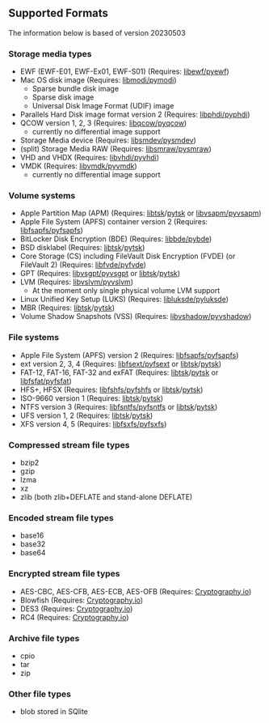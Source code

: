## Supported Formats

The information below is based of version 20230503

### Storage media types

* EWF (EWF-E01, EWF-Ex01, EWF-S01) (Requires: [libewf/pyewf](https://github.com/libyal/libewf))
* Mac OS disk image (Requires: [libmodi/pymodi](https://github.com/libyal/libmodi))
  * Sparse bundle disk image
  * Sparse disk image
  * Universal Disk Image Format (UDIF) image
* Parallels Hard Disk image format version 2 (Requires: [libphdi/pyphdi](https://github.com/libyal/libphdi))
* QCOW version 1, 2, 3 (Requires: [libqcow/pyqcow](https://github.com/libyal/libqcow))
  * currently no differential image support
* Storage Media device (Requires: [libsmdev/pysmdev](https://github.com/libyal/libsmdev))
* (split) Storage Media RAW (Requires: [libsmraw/pysmraw](https://github.com/libyal/libsmraw))
* VHD and VHDX (Requires: [libvhdi/pyvhdi](https://github.com/libyal/libvhdi))
* VMDK (Requires: [libvmdk/pyvmdk](https://github.com/libyal/libvmdk))
  * currently no differential image support

### Volume systems

* Apple Partition Map (APM) (Requires: [libtsk](https://github.com/sleuthkit/sleuthkit/)/[pytsk](https://github.com/py4n6/pytsk) or [libvsapm/pyvsapm](https://github.com/libyal/libvsapm))
* Apple File System (APFS) container version 2 (Requires: [libfsapfs/pyfsapfs](https://github.com/libyal/libfsapfs))
* BitLocker Disk Encryption (BDE) (Requires: [libbde/pybde](https://github.com/libyal/libbde))
* BSD disklabel (Requires: [libtsk](https://github.com/sleuthkit/sleuthkit/)/[pytsk](https://github.com/py4n6/pytsk))
* Core Storage (CS) including FileVault Disk Encryption (FVDE) (or FileVault 2) (Requires: [libfvde/pyfvde](https://github.com/libyal/libfvde))
* GPT (Requires: [libvsgpt/pyvsgpt](https://github.com/libyal/libvsgpt) or [libtsk](https://github.com/sleuthkit/sleuthkit/)/[pytsk](https://github.com/py4n6/pytsk))
* LVM (Requires: [libvslvm/pyvslvm](https://github.com/libyal/libvslvm))
  * At the moment only single physical volume LVM support
* Linux Unified Key Setup (LUKS) (Requires: [libluksde/pyluksde](https://github.com/libyal/libluksde))
* MBR (Requires: [libtsk](https://github.com/sleuthkit/sleuthkit/)/[pytsk](https://github.com/py4n6/pytsk))
* Volume Shadow Snapshots (VSS) (Requires: [libvshadow/pyvshadow](https://github.com/libyal/libvshadow))

### File systems

* Apple File System (APFS) version 2 (Requires: [libfsapfs/pyfsapfs](https://github.com/libyal/libfsapfs))
* ext version 2, 3, 4 (Requires: [libfsext/pyfsext](https://github.com/libyal/libfsext) or [libtsk](https://github.com/sleuthkit/sleuthkit/)/[pytsk](https://github.com/py4n6/pytsk))
* FAT-12, FAT-16, FAT-32 and exFAT (Requires: [libtsk](https://github.com/sleuthkit/sleuthkit/)/[pytsk](https://github.com/py4n6/pytsk) or [libfsfat/pyfsfat](https://github.com/libyal/libfsfat))
* HFS+, HFSX (Requires: [libfshfs/pyfshfs](https://github.com/libyal/libfshfs) or [libtsk](https://github.com/sleuthkit/sleuthkit/)/[pytsk](https://github.com/py4n6/pytsk))
* ISO-9660 version 1 (Requires: [libtsk](https://github.com/sleuthkit/sleuthkit/)/[pytsk](https://github.com/py4n6/pytsk))
* NTFS version 3 (Requires: [libfsntfs/pyfsntfs](https://github.com/libyal/libfsntfs) or [libtsk](https://github.com/sleuthkit/sleuthkit/)/[pytsk](https://github.com/py4n6/pytsk))
* UFS version 1, 2 (Requires: [libtsk](https://github.com/sleuthkit/sleuthkit/)/[pytsk](https://github.com/py4n6/pytsk))
* XFS version 4, 5 (Requires: [libfsxfs/pyfsxfs](https://github.com/libyal/libfsxfs))

### Compressed stream file types

* bzip2
* gzip
* lzma
* xz
* zlib (both zlib+DEFLATE and stand-alone DEFLATE)

### Encoded stream file types

* base16
* base32
* base64

### Encrypted stream file types

* AES-CBC, AES-CFB, AES-ECB, AES-OFB (Requires: [Cryptography.io](https://cryptography.io/en/latest/))
* Blowfish (Requires: [Cryptography.io](https://cryptography.io/en/latest/))
* DES3 (Requires: [Cryptography.io](https://cryptography.io/en/latest/))
* RC4 (Requires: [Cryptography.io](https://cryptography.io/en/latest/))

### Archive file types

* cpio
* tar
* zip

### Other file types

* blob stored in SQlite
